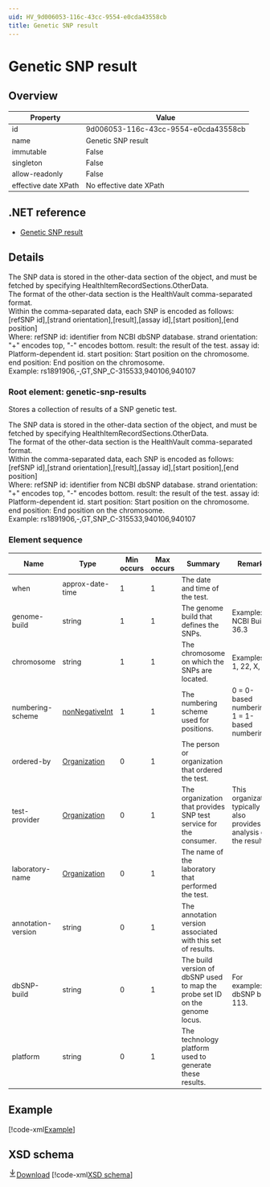 ```yaml
---
uid: HV_9d006053-116c-43cc-9554-e0cda43558cb
title: Genetic SNP result
---
```


# Genetic SNP result

## Overview

Property|Value
---|---
id|9d006053-116c-43cc-9554-e0cda43558cb
name|Genetic SNP result
immutable|False
singleton|False
allow-readonly|False
effective date XPath|No effective date XPath

## .NET reference
- [Genetic SNP result](https://go.microsoft.com/fwlink/?LinkID=136137)

## Details
The SNP data is stored in the other-data section of the object, and must be fetched by specifying HealthItemRecordSections.OtherData. <br /> The format of the other-data section is the HealthVault comma-separated format. <br /> Within the comma-separated data, each SNP is encoded as follows: <br /> [refSNP id],[strand orientation],[result],[assay id],[start position],[end position] <br /> Where: refSNP id: identifier from NCBI dbSNP database. strand orientation: "+" encodes top, "-" encodes bottom. result: the result of the test. assay id: Platform-dependent id. start position: Start position on the chromosome. end position: End position on the chromosome. <br /> Example: rs1891906,-,GT,SNP_C-315533,940106,940107

<a name='genetic-snp-results'></a>

### Root element: genetic-snp-results

Stores a collection of results of a SNP genetic test.

The SNP data is stored in the other-data section of the object, and must be fetched by specifying HealthItemRecordSections.OtherData. <br /> The format of the other-data section is the HealthVault comma-separated format. <br /> Within the comma-separated data, each SNP is encoded as follows: <br /> [refSNP id],[strand orientation],[result],[assay id],[start position],[end position] <br /> Where: refSNP id: identifier from NCBI dbSNP database. strand orientation: "+" encodes top, "-" encodes bottom. result: the result of the test. assay id: Platform-dependent id. start position: Start position on the chromosome. end position: End position on the chromosome. <br /> Example: rs1891906,-,GT,SNP_C-315533,940106,940107

### Element sequence

Name|Type|Min occurs|Max occurs|Summary|Remarks
---|---|---|---|---|---
when|approx-date-time|1|1|The date and time of the test.|
genome-build|string|1|1|The genome build that defines the SNPs.|Example: NCBI Build 36.3
chromosome|string|1|1|The chromosome on which the SNPs are located.|Examples: 1, 22, X, MT
numbering-scheme|[nonNegativeInt](xref:HV_3e730686-781f-4616-aa0d-817bba8eb141#nonNegativeInt)|1|1|The numbering scheme used for positions.|0 = 0-based numbering. 1 = 1-based numbering.
ordered-by|[Organization](xref:HV_3e730686-781f-4616-aa0d-817bba8eb141#Organization)|0|1|The person or organization that ordered the test.|
test-provider|[Organization](xref:HV_3e730686-781f-4616-aa0d-817bba8eb141#Organization)|0|1|The organization that provides SNP test service for the consumer.|This organization typically also provides analysis of the results.
laboratory-name|[Organization](xref:HV_3e730686-781f-4616-aa0d-817bba8eb141#Organization)|0|1|The name of the laboratory that performed the test.|
annotation-version|string|0|1|The annotation version associated with this set of results.|
dbSNP-build |string|0|1|The build version of dbSNP used to map the probe set ID on the genome locus.|For example: dbSNP build 113.
platform|string|0|1|The technology platform used to generate these results.|

## Example
[!code-xml[Example](sample-xml/9d006053-116c-43cc-9554-e0cda43558cb.xml)]

## XSD schema
[![Download](/healthvault/images/download.png)Download](xsd/genetic-snp-results.xsd)
[!code-xml[XSD schema](xsd/genetic-snp-results.xsd)]
